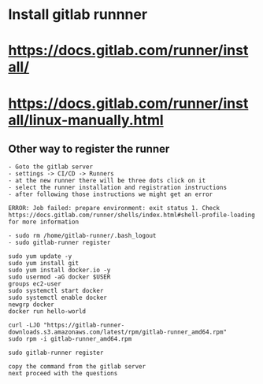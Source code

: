 # Install gitlab runnner
# https://docs.gitlab.com/runner/install/
# https://docs.gitlab.com/runner/install/linux-manually.html

## Other way to register the runner
```
- Goto the gitlab server
- settings -> CI/CD -> Runners
- at the new runner there will be three dots click on it
- select the runner installation and registration instructions
- after following those instructions we might get an error

ERROR: Job failed: prepare environment: exit status 1. Check https://docs.gitlab.com/runner/shells/index.html#shell-profile-loading for more information

- sudo rm /home/gitlab-runner/.bash_logout
- sudo gitlab-runner register

```


```
sudo yum update -y
sudo yum install git
sudo yum install docker.io -y
sudo usermod -aG docker $USER
groups ec2-user
sudo systemctl start docker
sudo systemctl enable docker
newgrp docker
docker run hello-world

curl -LJO "https://gitlab-runner-downloads.s3.amazonaws.com/latest/rpm/gitlab-runner_amd64.rpm"
sudo rpm -i gitlab-runner_amd64.rpm

sudo gitlab-runner register

copy the command from the gitlab server
next proceed with the questions

```
